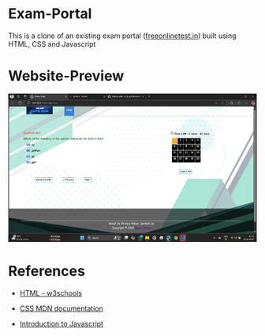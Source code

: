 # Exam-Portal

This is a clone of an existing exam portal ([freeonlinetest.in](https://www.freeonlinetest.in/)) built using HTML, CSS and Javascript

# Website-Preview

<img src="img/website1.png" alt="" height="300" width="650"/>

# References

- [HTML - w3schools](https://www.w3schools.com/html/)

- [CSS MDN documentation](https://developer.mozilla.org/en-US/docs/Web/CSS)

- [Introduction to Javascript](https://javascript.info/intro)
